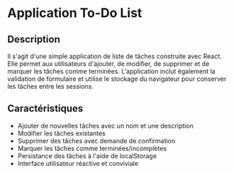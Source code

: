 # Application To-Do List

## Description

Il s'agit d'une simple application de liste de tâches construite avec React. Elle permet aux utilisateurs d'ajouter, de modifier, de supprimer et de marquer les tâches comme terminées. L'application inclut également la validation de formulaire et utilise le stockage du navigateur pour conserver les tâches entre les sessions.

## Caractéristiques

- Ajouter de nouvelles tâches avec un nom et une description
- Modifier les tâches existantes
- Supprimer des tâches avec demande de confirmation
- Marquer les tâches comme terminées/incomplètes
- Persistance des tâches à l'aide de localStorage
- Interface utilisateur réactive et conviviale
